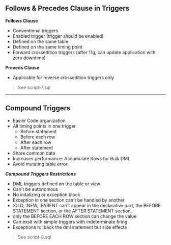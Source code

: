 ## Follows & Precedes Clause in Triggers
**Follows Clause**
- Conventional triggers
- Enabled trigger (trigger should be enabled)
- Defined on the same table
- Defined on the same timing point
- Forward crossedition triggers (after 11g, can update application with zero downtime)

**Preceds Clause**
- Applicable for reverse crossedition triggers only

> See script-7.sql

------------------------
## Compound Triggers
- Easier Code organization
- All timing points in one trigger
    - Before statement
    - Before each row
    - After each row
    - After statement
- Share common data
- Increases performance: Accumulate Rows for Bulk DML
- Avoid mutating table error

***Compound Triggers Restrictions***
- DML triggers defined on the table or view
- Can't be autonomous
- No initalizing or exception block
- Exception in one section can't be handled by another
- :OLD, :NEW, :PARENT can't appear in the declarative part, the BEFORE STATEMENT section, or the AFTER STATEMENT section.
- only the BEFORE EACH ROW section can change the value
- Can exsit with simple triggers with indeterminate firing
- Exceptions rollback the dml statement but side effects

> See script-8.sql
